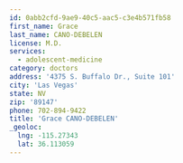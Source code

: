 ```yaml
---
id: 0abb2cfd-9ae9-40c5-aac5-c3e4b571fb58
first_name: Grace
last_name: CANO-DEBELEN
license: M.D.
services:
  - adolescent-medicine
category: doctors
address: '4375 S. Buffalo Dr., Suite 101'
city: 'Las Vegas'
state: NV
zip: '89147'
phone: 702-894-9422
title: 'Grace CANO-DEBELEN'
_geoloc:
  lng: -115.27343
  lat: 36.113059
---
```


